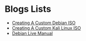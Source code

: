 
# Blogs Lists

- [Creating A Custom Debian ISO](2023/debian_live_build.md)
- [Creating A Custom Kali Linux ISO](2023/kali_live_build.md)
- [Debian Live Manual](2023/debian_live_manual/debian_live_manual.md)

